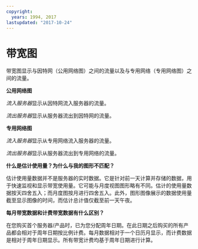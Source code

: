 ```yaml
---
copyright:
  years: 1994, 2017
lastupdated: "2017-10-24"
---
```


# 带宽图

带宽图显示与因特网（公用网络图）之间的流量以及与专用网络（专用网络图）之间的流量。

**公用网络图**

*流入服务器*显示从因特网流入服务器的流量。

*流出服务器*显示从服务器流出到因特网的流量。

**专用网络图**

*流入服务器*显示从专用网络流入服务器的流量。

*流出服务器*显示从服务器流出到专用网络的流量。

**什么是估计使用量？为什么与我的图形不匹配？**

估计使用量数据并不是服务器的实时数据。它是针对前一天计算并存储的数据，用于快速监视和显示带宽使用量。它可能与月度视图图形略有不同。估计的使用量数据按天四舍五入；而月度图按月进行四舍五入。此外，图形图像展示的数据使用量截至显示图像的时间，而估计总计值仅截至前一天午夜。

**每月带宽数据和计费带宽数据有什么区别？**

在您购买首个服务器/产品时，已为您分配周年日期。在此日期之后购买的所有产品都会相对于周年日期按比例计费。每月数据相对于一个日历月显示，而计费数据是相对于周年日期显示。所有带宽计费均基于周年日期进行计算。
